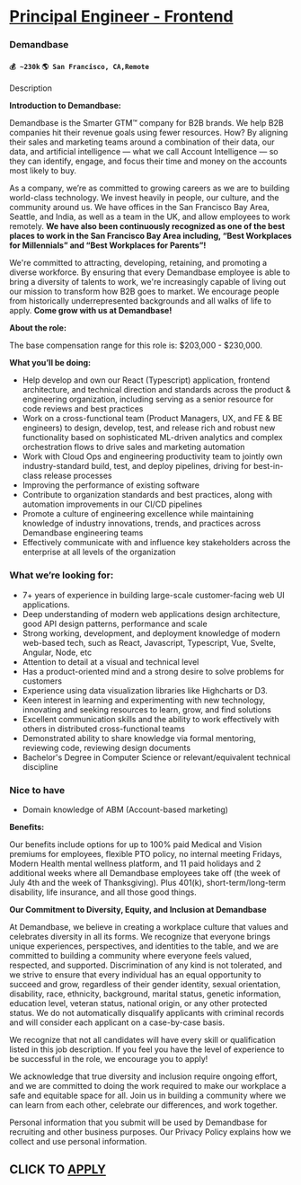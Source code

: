 # [Principal Engineer - Frontend](https://www.remotewlb.com/apply/principal-engineer-frontend)  
### Demandbase  
#### `💰 ~230k` `🌎 San Francisco, CA,Remote`  

Description

**Introduction to Demandbase:**

Demandbase is the Smarter GTM™ company for B2B brands. We help B2B companies hit their revenue goals using fewer resources. How? By aligning their sales and marketing teams around a combination of their data, our data, and artificial intelligence — what we call Account Intelligence — so they can identify, engage, and focus their time and money on the accounts most likely to buy.

As a company, we’re as committed to growing careers as we are to building world-class technology. We invest heavily in people, our culture, and the community around us. We have offices in the San Francisco Bay Area, Seattle, and India, as well as a team in the UK, and allow employees to work remotely. **We have also been continuously recognized as one of the best places to work in the San Francisco Bay Area including, “Best Workplaces for Millennials” and “Best Workplaces for Parents”!**

We're committed to attracting, developing, retaining, and promoting a diverse workforce. By ensuring that every Demandbase employee is able to bring a diversity of talents to work, we're increasingly capable of living out our mission to transform how B2B goes to market. We encourage people from historically underrepresented backgrounds and all walks of life to apply. **Come grow with us at Demandbase!**

**About the role:**

The base compensation range for this role is: $203,000 - $230,000.

**What you’ll be doing:**

  * Help develop and own our React (Typescript) application, frontend architecture, and technical direction and standards across the product & engineering organization, including serving as a senior resource for code reviews and best practices
  * Work on a cross-functional team (Product Managers, UX, and FE & BE engineers) to design, develop, test, and release rich and robust new functionality based on sophisticated ML-driven analytics and complex orchestration flows to drive sales and marketing automation
  * Work with Cloud Ops and engineering productivity team to jointly own industry-standard build, test, and deploy pipelines, driving for best-in-class release processes
  * Improving the performance of existing software
  * Contribute to organization standards and best practices, along with automation improvements in our CI/CD pipelines 
  * Promote a culture of engineering excellence while maintaining knowledge of industry innovations, trends, and practices across Demandbase engineering teams
  * Effectively communicate with and influence key stakeholders across the enterprise at all levels of the organization

### **What we’re looking for:**

  * 7+ years of experience in building large-scale customer-facing web UI applications. 
  * Deep understanding of modern web applications design architecture, good API design patterns, performance and scale
  * Strong working, development, and deployment knowledge of modern web-based tech, such as React, Javascript, Typescript, Vue, Svelte, Angular, Node, etc
  * Attention to detail at a visual and technical level
  * Has a product-oriented mind and a strong desire to solve problems for customers
  * Experience using data visualization libraries like Highcharts or D3.
  * Keen interest in learning and experimenting with new technology, innovating and seeking resources to learn, grow, and find solutions
  * Excellent communication skills and the ability to work effectively with others in distributed cross-functional teams
  * Demonstrated ability to share knowledge via formal mentoring, reviewing code, reviewing design documents
  * Bachelor's Degree in Computer Science or relevant/equivalent technical discipline

### **Nice to have**

  * Domain knowledge of ABM (Account-based marketing)

**Benefits:**

Our benefits include options for up to 100% paid Medical and Vision premiums for employees, flexible PTO policy, no internal meeting Fridays, Modern Health mental wellness platform, and 11 paid holidays and 2 additional weeks where all Demandbase employees take off (the week of July 4th and the week of Thanksgiving). Plus 401(k), short-term/long-term disability, life insurance, and all those good things.

**Our Commitment to Diversity, Equity, and Inclusion at Demandbase**

At Demandbase, we believe in creating a workplace culture that values and celebrates diversity in all its forms. We recognize that everyone brings unique experiences, perspectives, and identities to the table, and we are committed to building a community where everyone feels valued, respected, and supported. Discrimination of any kind is not tolerated, and we strive to ensure that every individual has an equal opportunity to succeed and grow, regardless of their gender identity, sexual orientation, disability, race, ethnicity, background, marital status, genetic information, education level, veteran status, national origin, or any other protected status. We do not automatically disqualify applicants with criminal records and will consider each applicant on a case-by-case basis.

We recognize that not all candidates will have every skill or qualification listed in this job description. If you feel you have the level of experience to be successful in the role, we encourage you to apply!

We acknowledge that true diversity and inclusion require ongoing effort, and we are committed to doing the work required to make our workplace a safe and equitable space for all. Join us in building a community where we can learn from each other, celebrate our differences, and work together.

Personal information that you submit will be used by Demandbase for recruiting and other business purposes. Our Privacy Policy explains how we collect and use personal information.

  
## CLICK TO [APPLY](https://www.remotewlb.com/apply/principal-engineer-frontend)

